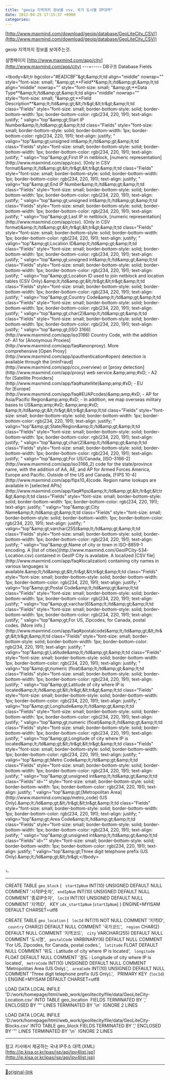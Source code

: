 ```yaml
---
title: "geoip 지역까지 정보를 csv, 국가 도시별 IP대역"
date: 2012-04-25 17:15:37 +0900
categories: 
---
```

  

[http://www.maxmind.com/download/geoip/database/GeoLiteCity_CSV/](http://www.maxmind.com/download/geoip/database/GeoLiteCity_CSV/)  

geoip 지역까지 정보를 보여주는것.
  

설명페이지
[http://www.maxmind.com/app/city](http://www.maxmind.com/app/city)
---=-----
DB구조
Database Fields
<table border="0" cellpadding="3" cellspacing="0" style="font-family: Verdana, Arial, Helvetica, sans-serif; background-color: rgb(255, 255, 255); font-size: 11px; " width="100%">&lt;tbody&gt;&amp;lt;tr bgcolor="#EADCBF"&amp;gt;&amp;amp;lt;td align="middle" nowrap="" style="font-size: small; "&amp;amp;gt;**Field**&amp;amp;lt;/td&amp;amp;gt;&amp;amp;lt;td align="middle" nowrap="" style="font-size: small; "&amp;amp;gt;**Data Type**&amp;amp;lt;/td&amp;amp;gt;&amp;amp;lt;td align="middle" nowrap="" style="font-size: small; "&amp;amp;gt;**Field Description**&amp;amp;lt;/td&amp;amp;gt;&amp;lt;/tr&amp;gt;&amp;lt;tr&amp;gt;&amp;amp;lt;td class="Fields" style="font-size: small; border-bottom-style: solid; border-bottom-width: 1px; border-bottom-color: rgb(234, 220, 191); text-align: justify; " valign="top"&amp;amp;gt;Start IP Number&amp;amp;lt;/td&amp;amp;gt;&amp;amp;lt;td class="Fields" style="font-size: small; border-bottom-style: solid; border-bottom-width: 1px; border-bottom-color: rgb(234, 220, 191); text-align: justify; " valign="top"&amp;amp;gt;unsigned int&amp;amp;lt;/td&amp;amp;gt;&amp;amp;lt;td class="Fields" style="font-size: small; border-bottom-style: solid; border-bottom-width: 1px; border-bottom-color: rgb(234, 220, 191); text-align: justify; " valign="top"&amp;amp;gt;First IP in netblock, [numeric representation](http://www.maxmind.com/app/csv). (Only in CSV format)&amp;amp;lt;/td&amp;amp;gt;&amp;lt;/tr&amp;gt;&amp;lt;tr&amp;gt;&amp;amp;lt;td class="Fields" style="font-size: small; border-bottom-style: solid; border-bottom-width: 1px; border-bottom-color: rgb(234, 220, 191); text-align: justify; " valign="top"&amp;amp;gt;End IP Number&amp;amp;lt;/td&amp;amp;gt;&amp;amp;lt;td class="Fields" style="font-size: small; border-bottom-style: solid; border-bottom-width: 1px; border-bottom-color: rgb(234, 220, 191); text-align: justify; " valign="top"&amp;amp;gt;unsigned int&amp;amp;lt;/td&amp;amp;gt;&amp;amp;lt;td class="Fields" style="font-size: small; border-bottom-style: solid; border-bottom-width: 1px; border-bottom-color: rgb(234, 220, 191); text-align: justify; " valign="top"&amp;amp;gt;Last IP in netblock, [numeric representation](http://www.maxmind.com/app/csv). (Only in CSV format)&amp;amp;lt;/td&amp;amp;gt;&amp;lt;/tr&amp;gt;&amp;lt;tr&amp;gt;&amp;amp;lt;td class="Fields" style="font-size: small; border-bottom-style: solid; border-bottom-width: 1px; border-bottom-color: rgb(234, 220, 191); text-align: justify; " valign="top"&amp;amp;gt;Location ID&amp;amp;lt;/td&amp;amp;gt;&amp;amp;lt;td class="Fields" style="font-size: small; border-bottom-style: solid; border-bottom-width: 1px; border-bottom-color: rgb(234, 220, 191); text-align: justify; " valign="top"&amp;amp;gt;unsigned int&amp;amp;lt;/td&amp;amp;gt;&amp;amp;lt;td class="Fields" style="font-size: small; border-bottom-style: solid; border-bottom-width: 1px; border-bottom-color: rgb(234, 220, 191); text-align: justify; " valign="top"&amp;amp;gt;Location ID used to join netblock and location tables (CSV Only).&amp;amp;lt;/td&amp;amp;gt;&amp;lt;/tr&amp;gt;&amp;lt;tr&amp;gt;&amp;amp;lt;td class="Fields" style="font-size: small; border-bottom-style: solid; border-bottom-width: 1px; border-bottom-color: rgb(234, 220, 191); text-align: justify; " valign="top"&amp;amp;gt;Country Code&amp;amp;lt;/td&amp;amp;gt;&amp;amp;lt;td class="Fields" style="font-size: small; border-bottom-style: solid; border-bottom-width: 1px; border-bottom-color: rgb(234, 220, 191); text-align: justify; " valign="top"&amp;amp;gt;char(2)&amp;amp;lt;/td&amp;amp;gt;&amp;amp;lt;td class="Fields" style="font-size: small; border-bottom-style: solid; border-bottom-width: 1px; border-bottom-color: rgb(234, 220, 191); text-align: justify; " valign="top"&amp;amp;gt;[ISO 3166](http://www.maxmind.com/app/iso3166) Country Code, with the addition of- A1 for [Anonymous Proxies](http://www.maxmind.com/app/faq#anonproxy). More comprehensive [Open Proxy](http://www.maxmind.com/app/ipauthentication#open) detection is available through the [minFraud](http://www.maxmind.com/app/ccv_overview) or [proxy detection](http://www.maxmind.com/app/proxy) web service.&amp;amp;amp;#xD;
- A2 for [Satellite Providers](http://www.maxmind.com/app/faq#satellite)&amp;amp;amp;#xD;
- EU for [Europe](http://www.maxmind.com/app/faq#EUAPcodes)&amp;amp;amp;#xD;
- AP for Asia/Pacific Region&amp;amp;amp;#xD;
- In addition, we map overseas military bases to US&amp;amp;amp;#xD;
&amp;amp;amp;#xD;
&amp;amp;lt;/td&amp;amp;gt;&amp;lt;/tr&amp;gt;&amp;lt;tr&amp;gt;&amp;amp;lt;td class="Fields" style="font-size: small; border-bottom-style: solid; border-bottom-width: 1px; border-bottom-color: rgb(234, 220, 191); text-align: justify; " valign="top"&amp;amp;gt;State/Region&amp;amp;lt;/td&amp;amp;gt;&amp;amp;lt;td class="Fields" style="font-size: small; border-bottom-style: solid; border-bottom-width: 1px; border-bottom-color: rgb(234, 220, 191); text-align: justify; " valign="top"&amp;amp;gt;char(2)&amp;amp;lt;/td&amp;amp;gt;&amp;amp;lt;td class="Fields" style="font-size: small; border-bottom-style: solid; border-bottom-width: 1px; border-bottom-color: rgb(234, 220, 191); text-align: justify; " valign="top"&amp;amp;gt;For US/Canada, [ISO-3166-2](http://www.maxmind.com/app/iso3166_2) code for the state/province name, with the addition of AA, AE, and AP for Armed Forces America, Europe and Pacific. Outside of the US and Canada, [FIPS 10-4](http://www.maxmind.com/app/fips10_4)code. Region name lookups are available in [selected APIs](http://www.maxmind.com/app/faq#fips)&amp;amp;lt;/td&amp;amp;gt;&amp;lt;/tr&amp;gt;&amp;lt;tr&amp;gt;&amp;amp;lt;td class="Fields" style="font-size: small; border-bottom-style: solid; border-bottom-width: 1px; border-bottom-color: rgb(234, 220, 191); text-align: justify; " valign="top"&amp;amp;gt;City Name&amp;amp;lt;/td&amp;amp;gt;&amp;amp;lt;td class="Fields" style="font-size: small; border-bottom-style: solid; border-bottom-width: 1px; border-bottom-color: rgb(234, 220, 191); text-align: justify; " valign="top"&amp;amp;gt;varchar(255)&amp;amp;lt;/td&amp;amp;gt;&amp;amp;lt;td class="Fields" style="font-size: small; border-bottom-style: solid; border-bottom-width: 1px; border-bottom-color: rgb(234, 220, 191); text-align: justify; " valign="top"&amp;amp;gt;Name of city or town in ISO-8859-1 encoding. A [list of cities](http://www.maxmind.com/GeoIPCity-534-Location.csv) contained in GeoIP City is available. A localized [CSV file](http://www.maxmind.com/app/faq#localization) containing city names in various languages is available.&amp;amp;lt;/td&amp;amp;gt;&amp;lt;/tr&amp;gt;&amp;lt;tr&amp;gt;&amp;amp;lt;td class="Fields" style="font-size: small; border-bottom-style: solid; border-bottom-width: 1px; border-bottom-color: rgb(234, 220, 191); text-align: justify; " valign="top"&amp;amp;gt;Postal Code&amp;amp;lt;/td&amp;amp;gt;&amp;amp;lt;td class="Fields" style="font-size: small; border-bottom-style: solid; border-bottom-width: 1px; border-bottom-color: rgb(234, 220, 191); text-align: justify; " valign="top"&amp;amp;gt;varchar(6)&amp;amp;lt;/td&amp;amp;gt;&amp;amp;lt;td class="Fields" style="font-size: small; border-bottom-style: solid; border-bottom-width: 1px; border-bottom-color: rgb(234, 220, 191); text-align: justify; " valign="top"&amp;amp;gt;For US, Zipcodes, for Canada, postal codes. [More info.](http://www.maxmind.com/app/faq#postalcode)&amp;amp;lt;/td&amp;amp;gt;&amp;lt;/tr&amp;gt;&amp;lt;tr&amp;gt;&amp;amp;lt;td class="Fields" style="font-size: small; border-bottom-style: solid; border-bottom-width: 1px; border-bottom-color: rgb(234, 220, 191); text-align: justify; " valign="top"&amp;amp;gt;Latitude&amp;amp;lt;/td&amp;amp;gt;&amp;amp;lt;td class="Fields" style="font-size: small; border-bottom-style: solid; border-bottom-width: 1px; border-bottom-color: rgb(234, 220, 191); text-align: justify; " valign="top"&amp;amp;gt;numeric (float)&amp;amp;lt;/td&amp;amp;gt;&amp;amp;lt;td class="Fields" style="font-size: small; border-bottom-style: solid; border-bottom-width: 1px; border-bottom-color: rgb(234, 220, 191); text-align: justify; " valign="top"&amp;amp;gt;Latitude of city where IP is located&amp;amp;lt;/td&amp;amp;gt;&amp;lt;/tr&amp;gt;&amp;lt;tr&amp;gt;&amp;amp;lt;td class="Fields" style="font-size: small; border-bottom-style: solid; border-bottom-width: 1px; border-bottom-color: rgb(234, 220, 191); text-align: justify; " valign="top"&amp;amp;gt;Longitude&amp;amp;lt;/td&amp;amp;gt;&amp;amp;lt;td class="Fields" style="font-size: small; border-bottom-style: solid; border-bottom-width: 1px; border-bottom-color: rgb(234, 220, 191); text-align: justify; " valign="top"&amp;amp;gt;numeric (float)&amp;amp;lt;/td&amp;amp;gt;&amp;amp;lt;td class="Fields" style="font-size: small; border-bottom-style: solid; border-bottom-width: 1px; border-bottom-color: rgb(234, 220, 191); text-align: justify; " valign="top"&amp;amp;gt;Longitude of city where IP is located&amp;amp;lt;/td&amp;amp;gt;&amp;lt;/tr&amp;gt;&amp;lt;tr&amp;gt;&amp;amp;lt;td class="Fields" style="font-size: small; border-bottom-style: solid; border-bottom-width: 1px; border-bottom-color: rgb(234, 220, 191); text-align: justify; " valign="top"&amp;amp;gt;Metro Code&amp;amp;lt;/td&amp;amp;gt;&amp;amp;lt;td class="Fields" style="font-size: small; border-bottom-style: solid; border-bottom-width: 1px; border-bottom-color: rgb(234, 220, 191); text-align: justify; " valign="top"&amp;amp;gt;unsigned int&amp;amp;lt;/td&amp;amp;gt;&amp;amp;lt;td class="Fields" id="" style="font-size: small; border-bottom-style: solid; border-bottom-width: 1px; border-bottom-color: rgb(234, 220, 191); text-align: justify; " valign="top"&amp;amp;gt;[Metropolitan Area](http://www.maxmind.com/app/metro_code) (US Only).&amp;amp;lt;/td&amp;amp;gt;&amp;lt;/tr&amp;gt;&amp;lt;tr&amp;gt;&amp;amp;lt;td class="Fields" style="font-size: small; border-bottom-style: solid; border-bottom-width: 1px; border-bottom-color: rgb(234, 220, 191); text-align: justify; " valign="top"&amp;amp;gt;Area Code&amp;amp;lt;/td&amp;amp;gt;&amp;amp;lt;td class="Fields" style="font-size: small; border-bottom-style: solid; border-bottom-width: 1px; border-bottom-color: rgb(234, 220, 191); text-align: justify; " valign="top"&amp;amp;gt;unsigned int&amp;amp;lt;/td&amp;amp;gt;&amp;amp;lt;td class="Fields" id="" style="font-size: small; border-bottom-style: solid; border-bottom-width: 1px; border-bottom-color: rgb(234, 220, 191); text-align: justify; " valign="top"&amp;amp;gt;Three digit telephone prefix (US Only).&amp;amp;lt;/td&amp;amp;gt;&amp;lt;/tr&amp;gt;&lt;/tbody&gt;</table>  

ㄴ
- - - - - -

  
  

CREATE TABLE `geo_block` (
  `startIpNum` INT(10) UNSIGNED DEFAULT NULL COMMENT '시작IP숫자',
  `endIpNum` INT(10) UNSIGNED DEFAULT NULL COMMENT '종료IP숫자',
  `locId` INT(10) UNSIGNED DEFAULT NULL COMMENT '지역ID',
  KEY `idx_startIpNum` (`startIpNum`)
) ENGINE=MYISAM DEFAULT CHARSET=utf8

  

CREATE TABLE `geo_location` (
  `locId` INT(11) NOT NULL COMMENT '지역ID',
  `country` CHAR(2) DEFAULT NULL COMMENT '국가코드',
  `region` CHAR(2) DEFAULT NULL COMMENT '지역코드',
  `city` VARCHAR(255) DEFAULT NULL COMMENT '도시명',
  `postalCode` VARBINARY(6) DEFAULT NULL COMMENT 'For US, Zipcodes, for Canada, postal codes.',
  `latitude` FLOAT DEFAULT NULL COMMENT '위도 : Latitude of city where IP is located',
  `longitude` FLOAT DEFAULT NULL COMMENT '경도 : Longitude of city where IP is located',
  `metroCode` INT(10) UNSIGNED DEFAULT NULL COMMENT 'Metropolitan Area (US Only).',
  `areaCode` INT(10) UNSIGNED DEFAULT NULL COMMENT 'Three digit telephone prefix (US Only).',
  PRIMARY KEY  (`locId`)
) ENGINE=MYISAM DEFAULT CHARSET=utf8

  
  
  
  

LOAD DATA LOCAL INFILE 'D:/work/homepage/html/web_work/geolitecity/file/data/GeoLiteCity-Location.csv' INTO TABLE geo_location 
FIELDS TERMINATED BY ','
ENCLOSED BY '"'
LINES TERMINATED BY '\n' 
IGNORE 2 LINES
  
  

LOAD DATA LOCAL INFILE 'D:/work/homepage/html/web_work/geolitecity/file/data/GeoLiteCity-Blocks.csv' INTO TABLE geo_block
FIELDS TERMINATED BY ','
ENCLOSED BY '"'
LINES TERMINATED BY '\n' 
IGNORE 2 LINES

  
- - - - - -

  

참고
키사에서 제공하는 국내 IP주소 대역.(XML)
[http://ip.kisa.or.kr/ipas/jsp/api/ipv4list.jsp](http://ip.kisa.or.kr/ipas/jsp/api/ipv4list.jsp)  
  
  




***
[🔗original-link](http://www.mins01.com/mh/tech/read/770)